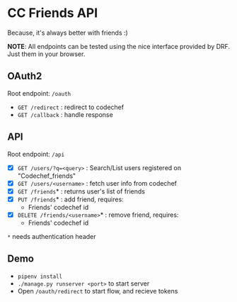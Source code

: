 # CC Friends API
Because, it's always better with friends :)

**NOTE**: All endpoints can be tested using the nice interface provided by DRF. Just them in your browser.

## OAuth2
Root endpoint: `/oauth`
- `GET /redirect` : redirect to codechef
- `GET /callback` : handle response

## API 
Root endpoint: `/api`

- [x] `GET /users/?q=<query>` : Search/List users registered on "Codechef_friends"
- [x] `GET /users/<username>` : fetch user info from codechef
- [x] `GET /friends`* : returns user's list of friends
- [x] `PUT /friends`* : add friend, requires:
	- Friends' codechef id
- [x] `DELETE /friends/<username>`* : remove friend, requires:
	- Friends' codechef id

`*` needs authentication header

## Demo
- `pipenv install` 
- `./manage.py runserver <port>` to start server
- Open `/oauth/redirect` to start flow, and recieve tokens
